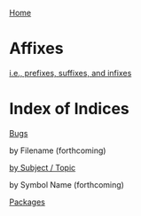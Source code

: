 [Home](https://github.com/dmparrishphd/Shapiro/blob/master/README.md)

Affixes
=======

[i.e., prefixes, suffixes, and infixes](https://github.com/dmparrishphd/Shapiro/blob/master/Files/7/4/0/glossaryAffixes.md)

Index of Indices
================

[Bugs](https://github.com/dmparrishphd/Shapiro/blob/master/Files/1/1/7/0/bugs.md)

by Filename (forthcoming)

[by Subject / Topic](https://github.com/dmparrishphd/Shapiro/blob/master/Files/3/5/0/indexSubj.md)

by Symbol Name (forthcoming)

[Packages](../../../1/5/2/0/package.index.md)
